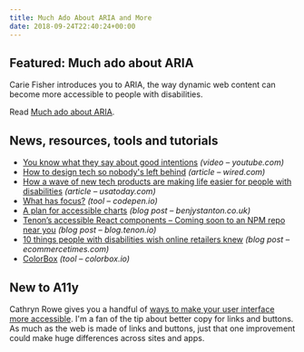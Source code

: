 ```yaml
---
title: Much Ado About ARIA and More
date: 2018-09-24T22:40:24+00:00
---
```


## Featured: Much ado about ARIA

Carie Fisher introduces you to ARIA, the way dynamic web content can become more accessible to people with disabilities.

Read [Much ado about ARIA](https://www.deque.com/blog/much-ado-about-aria/).

## News, resources, tools and tutorials

* [You know what they say about good intentions](https://www.youtube.com/watch?v=3y-EdNNkcsM) _(video – youtube.com)_
* [How to design tech so nobody's left behind](https://www.wired.com/story/wired25-satya-nadella-jenny-lay-flurrie-tech-mindful-design/) _(article – wired.com)_
* [How a wave of new tech products are making life easier for people with disabilities](https://www.usatoday.com/story/tech/columnist/baig/2018/09/10/technology-improves-people-disabilities-firms-respond-moral-legal-demands/835232002/) _(article – usatoday.com)_
* [What has focus?](https://codepen.io/svinkle/pen/WgYRxq) _(tool – codepen.io)_
* [A plan for accessible charts](https://www.benjystanton.co.uk/blog/a-plan-for-accessible-charts/) _(blog post – benjystanton.co.uk)_
* [Tenon’s accessible React components – Coming soon to an NPM repo near you](https://blog.tenon.io/tenons-accessible-react-components-coming-soon-to-an-npm-repo-near-you/) _(blog post – blog.tenon.io)_
* [10 things people with disabilities wish online retailers knew](https://www.ecommercetimes.com/story/85578.html) _(blog post – ecommercetimes.com)_
* [ColorBox](https://www.colorbox.io/) _(tool – colorbox.io)_

## New to A11y

Cathryn Rowe gives you a handful of [ways to make your user interface more accessible](https://uxplanet.org/5-easy-ways-to-make-your-ui-more-accessible-34a10522ae99). I'm a fan of the tip about better copy for links and buttons. As much as the web is made of links and buttons, just that one improvement could make huge differences across sites and apps.